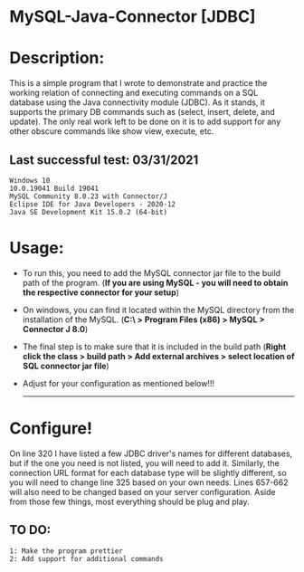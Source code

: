 # MySQL-Java-Connector [JDBC]
# Description: 

This is a simple program that I wrote to demonstrate and practice the working relation of connecting and executing commands on a SQL database using the Java connectivity module (JDBC). As it stands, it supports the primary DB commands such as (select, insert, delete, and update). The only real work left to be done on it is to add support for any other obscure commands like show view, execute, etc. 

## Last successful test: 03/31/2021
    Windows 10 
    10.0.19041 Build 19041 
    MySQL Community 8.0.23 with Connector/J
    Eclipse IDE for Java Developers - 2020-12
    Java SE Development Kit 15.0.2 (64-bit)
	
# Usage: 

 * To run this, you need to add the MySQL connector jar file to the build path of the program.
      (**If you are using MySQL - you will need to obtain the respective connector for your setup**) 
 * On windows, you can find it located within the MySQL directory from the installation of the MySQL. 
      (**C:\ > Program Files (x86) > MySQL > Connector J 8.0**) 
 * The final step is to make sure that it is included in the build path 
      (**Right click the class > build path > Add external archives > select location of SQL connector jar file**) 
 * Adjust for your configuration as mentioned below!!!
      
    ---------------------------------------------------------------------------------------------------------
    
# Configure!
On line 320 I have listed a few JDBC driver's names for different databases, but if the one you need is not listed, you will need to add it. Similarly, the connection URL format for each database type will be slightly different, so you will need to change line 325 based on your own needs. Lines 657-662 will also need to be changed based on your server configuration. Aside from those few things, most everything should be plug and play. 
      
## TO DO: 
	1: Make the program prettier 
	2: Add support for additional commands 



